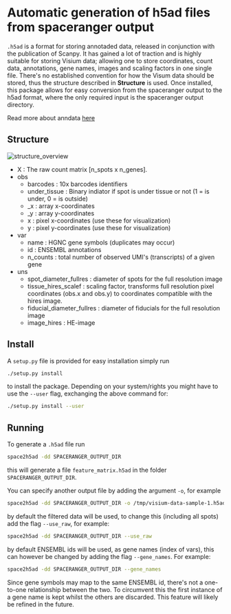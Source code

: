# Automatic generation of h5ad files from spaceranger output

```.h5ad``` is a format for storing annotaded data, released in conjunction with the publication of Scanpy. It has gained a lot of traction and is highly suitable for storing Visium data; allowing one to store coordinates, count data, annotations, gene names, images and scaling factors in one single file. There's no established convention for how the Visum data should be stored, thus the structure described in **Structure** is used. Once installed, this package allows for easy conversion from the spaceranger output to the h5ad format, where the only required input is the spaceranger output directory.

Read more about anndata [here](https://anndata.readthedocs.io/en/latest/)

## Structure 

![structure_overview](https://github.com/almaan/space2h5ad/blob/master/rsc/image.png?raw=true)


* X : The raw count matrix [n\_spots x n\_genes].
* obs 
  * barcodes : 10x barcodes identifiers
  * under_tissue : Binary indiator if spot is under tissue or not (1 = is under,
    0 = is outside)
  * _x : array x-coordinates
  * _y : array y-coordinates
  * x : pixel x-coordinates (use these for visualization)
  * y : pixel y-coordinates (use these for visualization)
* var
  * name : HGNC gene symbols (duplicates may occur)
  * id : ENSEMBL annotations 
  * n_counts : total number of observed UMI's (transcripts) of a given gene
* uns
  * spot\_diameter\_fullres : diameter of spots for the full resolution image
  * tissue\_hires\_scalef : scaling factor, transforms full resolution pixel
    coordinates (obs.x and obs.y) to coordinates compatible with the hires image.
  * fiducial\_diameter\_fullres : diameter of fiducials for the full resolution image
  * image\_hires : HE-image 

## Install

A ```setup.py``` file is provided for easy installation simply run

```sh
./setup.py install
```

to install the package. Depending on your system/rights you might have to use the ```--user``` flag, exchanging the above command for:
```sh
./setup.py install --user
```




## Running

To generate a ```.h5ad``` file run

```sh
space2h5ad -dd SPACERANGER_OUTPUT_DIR

```

this will generate a file ```feature_matrix.h5ad``` in the folder ```SPACERANGER_OUTPUT_DIR```. 

You can specify another output file by adding the argument ```-o```, for example 
```sh
space2h5ad -dd SPACERANGER_OUTPUT_DIR -o /tmp/visium-data-sample-1.h5ad

```

by default the filtered data will be used, to change this (including all spots) add the flag ```--use_raw```, for example:

```sh
space2h5ad -dd SPACERANGER_OUTPUT_DIR --use_raw

```

by default ENSEMBL ids will be used, as gene names (index of vars), this can however be changed by adding the flag ```--gene_names```. For example:

```sh
space2h5ad -dd SPACERANGER_OUTPUT_DIR --gene_names

```

Since gene symbols may map to the same ENSEMBL id, there's not a one-to-one relationship between the two. To circumvent this the first instance of a gene name is kept whilst the others are discarded. This feature will likely be refined in the future.
